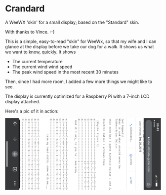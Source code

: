 # Crandard
A WeeWX 'skin' for a small display; based on the "Standard" skin.

With thanks to Vince. :-)

This is a simple, easy-to-read "skin" for WeeWx, so that my wife and I can glance
at the display before we take our dog for a walk. It shows us what we want to
know, quickly. It shows

* The current temperature
* The current wind wind speed
* The peak wind speed in the most recent 30 minutes

Then, since I had more room, I added a few more things we might like to see.

The display is currently optimized for a Raspberry Pi with a 7-inch LCD display
attached.

Here's a pic of it in action:

![Image of Crandard in use](crandard-in-use.png)
